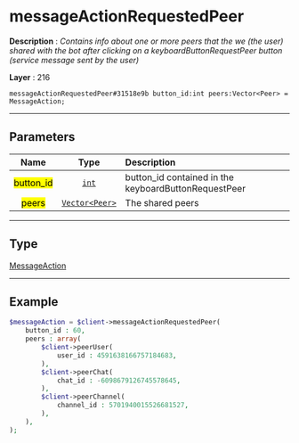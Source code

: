 # messageActionRequestedPeer

**Description** : *Contains info about one or more peers that the we \(the user\) shared with the bot after clicking on a keyboardButtonRequestPeer button \(service message sent by the user\)*

**Layer** : 216

```tl
messageActionRequestedPeer#31518e9b button_id:int peers:Vector<Peer> = MessageAction;
```

---

## Parameters

| Name | Type | Description |
| :---: | :---: | :--- |
| <mark>button_id</mark> | [`int`](type/int) | button_id contained in the keyboardButtonRequestPeer |
| <mark>peers</mark> | [`Vector<Peer>`](type/Peer) | The shared peers |

---

## Type

[MessageAction](type/MessageAction)

---

## Example

```php
$messageAction = $client->messageActionRequestedPeer(
	button_id : 60,
	peers : array(
		$client->peerUser(
			user_id : 4591638166757184683,
		),
		$client->peerChat(
			chat_id : -6098679126745578645,
		),
		$client->peerChannel(
			channel_id : 5701940015526681527,
		),
	),
);
```
